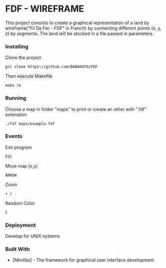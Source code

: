 # FDF - WIREFRAME

This project consists to create a graphical representation of a land by wireframe("Fil De Fer - FDF" in French) by connecting different points (x, y, z) by segments.
The land will be stocked in a file passed in parameters.

### Installing

Clone the project

```
git clone https://github.com/BABAK0T0/FDF
```

Then execute Makefile

```
make re
```

### Running

Choose a map in folder "maps" to print or create an other with ".fdf" extenstion

```
./fdf maps/example.fdf
```

### Events

Exit program

```
ESC
```

Move map (x,y)

```
ARROW
```

Zoom

```
+ / -
```

Random Color

```
C
```

### Deployment

Develop for UNIX systems

### Built With

* [Minilibx] - The framework for graphical user interface development

